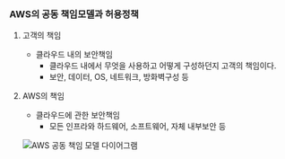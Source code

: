 
### AWS의 공동 책임모델과 허용정책

1. 고객의 책임
	- 클라우드 내의 보안책임
		- 클라우드 내에서 무엇을 사용하고 어떻게 구성하던지 고객의 책임이다.
		- 보안, 데이터, OS, 네트워크, 방화벽구성 등
2. AWS의 책임
	- 클라우드에 관한 보안책임
		- 모든 인프라와 하드웨어, 소프트웨어, 자체 내부보안 등

	![AWS 공동 책임 모델 다이어그램](https://s3.us-west-2.amazonaws.com/secure.notion-static.com/15523b19-6a8a-45cd-a052-bcaacf6e0fe5/aws_shared_responsibility_mdel_diagram.png?X-Amz-Algorithm=AWS4-HMAC-SHA256&X-Amz-Content-Sha256=UNSIGNED-PAYLOAD&X-Amz-Credential=AKIAT73L2G45EIPT3X45%2F20230828%2Fus-west-2%2Fs3%2Faws4_request&X-Amz-Date=20230828T050039Z&X-Amz-Expires=3600&X-Amz-Signature=e2e28d306a01848ec5315beece3e26d37ac8722025403d275822dab75078d19b&X-Amz-SignedHeaders=host&x-id=GetObject)

